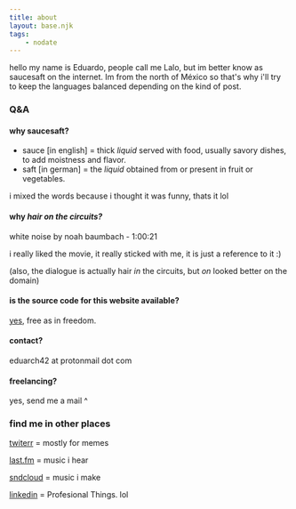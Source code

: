 ```yaml
---
title: about
layout: base.njk
tags:
    - nodate
---
```


hello my name is Eduardo, people call me Lalo, but im better know as saucesaft on the internet. Im from the north of México so that's why i'll try to keep the languages balanced depending on the kind of post.

### Q&A

#### why saucesaft?
- sauce [in english] = thick _liquid_ served with food, usually savory dishes, to add moistness and flavor.
- saft [in german] = the _liquid_ obtained from or present in fruit or vegetables.

i mixed the words because i thought it was funny, thats it lol

#### why *hair on the circuits?*
white noise by noah baumbach - 1:00:21

i really liked the movie, it really sticked with me, it is just a reference to it :)

(also, the dialogue is actually hair *in* the circuits, but *on* looked better on the domain)

#### is the source code for this website available?
[yes](https://github.com/saucesaft/haironthecircuits), free as in freedom.

#### contact?
eduarch42 at protonmail dot com

#### freelancing?
yes, send me a mail ^

### find me in other places

[twiterr](https://twitter.com/saucesaft) = mostly for memes

[last.fm](https://www.last.fm/user/saucesaft) = music i hear

[sndcloud](https://soundcloud.com/saucesaft) = music i make

[linkedin](https://www.linkedin.com/in/eduardo-hern%C3%A1ndez-valdez-112ba1254/) = Profesional Things. lol


